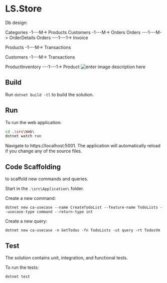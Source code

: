 ﻿# LS.Store

 Db design:
 
Categories -1---M-> Products
Customers -1---M-> Orders
Orders ---1---M-> OrderDetails
Orders ---1---1-> Invoice

Products -1---M-> Transactions


Customers -1---M-> Transactions

ProductInventory ---1---1-> Product
![enter image description here](https://i.yourimageshare.com/QLc99WukNx.webp)




## Build

Run `dotnet build -tl` to build the solution.

## Run

To run the web application:

```bash
cd .\src\Web\
dotnet watch run
```

Navigate to https://localhost:5001. The application will automatically reload if you change any of the source files.

## Code Scaffolding

to scaffold new commands and queries.

Start in the `.\src\Application\` folder.

Create a new command:

```
dotnet new ca-usecase --name CreateTodoList --feature-name TodoLists --usecase-type command --return-type int
```

Create a new query:

```
dotnet new ca-usecase -n GetTodos -fn TodoLists -ut query -rt TodosVm
```

## Test

The solution contains unit, integration, and functional tests.

To run the tests:
```bash
dotnet test
```

